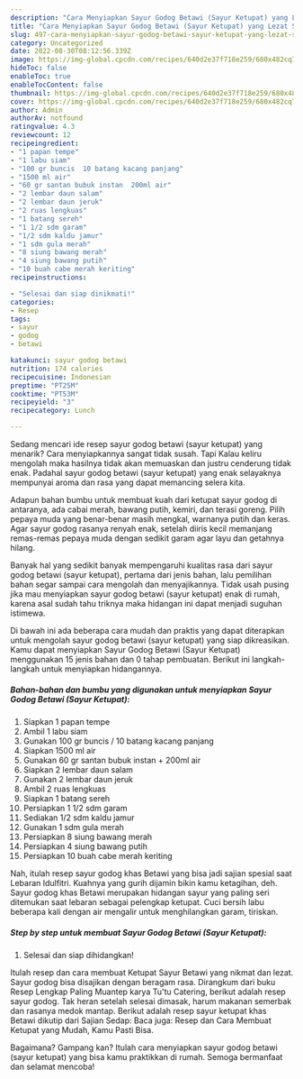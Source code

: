 ```yaml
---
description: "Cara Menyiapkan Sayur Godog Betawi (Sayur Ketupat) yang Lezat Sekali, Buat Buka Puasa}"
title: "Cara Menyiapkan Sayur Godog Betawi (Sayur Ketupat) yang Lezat Sekali, Buat Buka Puasa}"
slug: 497-cara-menyiapkan-sayur-godog-betawi-sayur-ketupat-yang-lezat-sekali-buat-buka-puasa
category: Uncategorized
date: 2022-08-30T08:12:56.339Z
image: https://img-global.cpcdn.com/recipes/640d2e37f718e259/680x482cq70/sayur-godog-betawi-sayur-ketupat-foto-resep-utama.jpg
hideToc: false
enableToc: true
enableTocContent: false
thumbnail: https://img-global.cpcdn.com/recipes/640d2e37f718e259/680x482cq70/sayur-godog-betawi-sayur-ketupat-foto-resep-utama.jpg
cover: https://img-global.cpcdn.com/recipes/640d2e37f718e259/680x482cq70/sayur-godog-betawi-sayur-ketupat-foto-resep-utama.jpg
author: Admin
authorAv: notfound
ratingvalue: 4.3
reviewcount: 12
recipeingredient:
- "1 papan tempe"
- "1 labu siam"
- "100 gr buncis  10 batang kacang panjang"
- "1500 ml air"
- "60 gr santan bubuk instan  200ml air"
- "2 lembar daun salam"
- "2 lembar daun jeruk"
- "2 ruas lengkuas"
- "1 batang sereh"
- "1 1/2 sdm garam"
- "1/2 sdm kaldu jamur"
- "1 sdm gula merah"
- "8 siung bawang merah"
- "4 siung bawang putih"
- "10 buah cabe merah keriting"
recipeinstructions:

- "Selesai dan siap dinikmati!"
categories:
- Resep
tags:
- sayur
- godog
- betawi

katakunci: sayur godog betawi 
nutrition: 174 calories
recipecuisine: Indonesian
preptime: "PT25M"
cooktime: "PT53M"
recipeyield: "3"
recipecategory: Lunch

---
```



Sedang mencari ide resep sayur godog betawi (sayur ketupat) yang menarik? Cara menyiapkannya sangat tidak susah. Tapi Kalau keliru mengolah maka hasilnya tidak akan memuaskan dan justru cenderung tidak enak. Padahal sayur godog betawi (sayur ketupat) yang enak selayaknya mempunyai aroma dan rasa yang dapat memancing selera kita.


Adapun bahan bumbu untuk membuat kuah dari ketupat sayur godog di antaranya, ada cabai merah, bawang putih, kemiri, dan terasi goreng. Pilih pepaya muda yang benar-benar masih mengkal, warnanya putih dan keras. Agar sayur godog rasanya renyah enak, setelah diiris kecil memanjang remas-remas pepaya muda dengan sedikit garam agar layu dan getahnya hilang.

Banyak hal yang sedikit banyak mempengaruhi kualitas rasa dari sayur godog betawi (sayur ketupat), pertama dari jenis bahan, lalu pemilihan bahan segar sampai cara mengolah dan menyajikannya. Tidak usah pusing jika mau menyiapkan sayur godog betawi (sayur ketupat) enak di rumah, karena asal sudah tahu triknya maka hidangan ini dapat menjadi suguhan istimewa.


Di bawah ini ada beberapa cara mudah dan praktis yang dapat diterapkan untuk mengolah sayur godog betawi (sayur ketupat) yang siap dikreasikan. Kamu dapat menyiapkan Sayur Godog Betawi (Sayur Ketupat) menggunakan 15 jenis bahan dan 0 tahap pembuatan. Berikut ini langkah-langkah untuk menyiapkan hidangannya.

<!--inarticleads1-->

##### Bahan-bahan dan bumbu yang digunakan untuk menyiapkan Sayur Godog Betawi (Sayur Ketupat):

1. Siapkan 1 papan tempe
1. Ambil 1 labu siam
1. Gunakan 100 gr buncis / 10 batang kacang panjang
1. Siapkan 1500 ml air
1. Gunakan 60 gr santan bubuk instan + 200ml air
1. Siapkan 2 lembar daun salam
1. Gunakan 2 lembar daun jeruk
1. Ambil 2 ruas lengkuas
1. Siapkan 1 batang sereh
1. Persiapkan 1 1/2 sdm garam
1. Sediakan 1/2 sdm kaldu jamur
1. Gunakan 1 sdm gula merah
1. Persiapkan 8 siung bawang merah
1. Persiapkan 4 siung bawang putih
1. Persiapkan 10 buah cabe merah keriting


Nah, itulah resep sayur godog khas Betawi yang bisa jadi sajian spesial saat Lebaran Idulfitri. Kuahnya yang gurih dijamin bikin kamu ketagihan, deh. Sayur godog khas Betawi merupakan hidangan sayur yang paling seri ditemukan saat lebaran sebagai pelengkap ketupat. Cuci bersih labu beberapa kali dengan air mengalir untuk menghilangkan garam, tiriskan. 

<!--inarticleads2-->

##### Step by step untuk membuat Sayur Godog Betawi (Sayur Ketupat):


1. Selesai dan siap dihidangkan!

Itulah resep dan cara membuat Ketupat Sayur Betawi yang nikmat dan lezat. Sayur godog bisa disajikan dengan beragam rasa. Dirangkum dari buku Resep Lengkap Paling Muantep karya Tu&#39;tu Catering, berikut adalah resep sayur godog. Tak heran setelah selesai dimasak, harum makanan semerbak dan rasanya medok mantap. Berikut adalah resep sayur ketupat khas Betawi dikutip dari Sajian Sedap: Baca juga: Resep dan Cara Membuat Ketupat yang Mudah, Kamu Pasti Bisa. 

Bagaimana? Gampang kan? Itulah cara menyiapkan sayur godog betawi (sayur ketupat) yang bisa kamu praktikkan di rumah. Semoga bermanfaat dan selamat mencoba!

